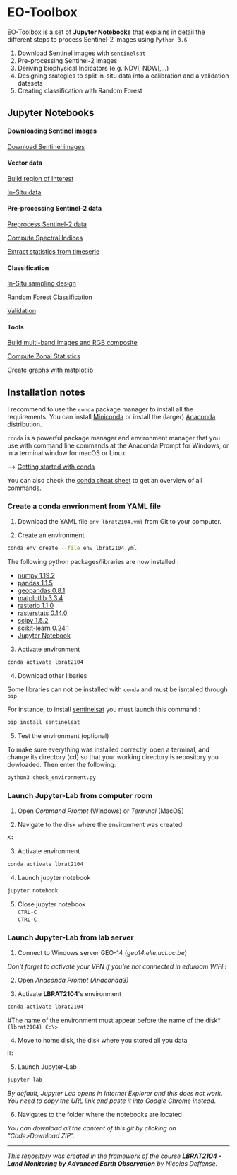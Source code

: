 # EO-Toolbox

EO-Toolbox is a set of **Jupyter Notebooks** that explains in detail the different steps to process Sentinel-2 images using `Python 3.6`

1. Download Sentinel images with `sentinelsat`
1. Pre-processing Sentinel-2 images
3. Deriving biophysical Indicators (e.g. NDVI, NDWI,...)
4. Designing srategies to split in-situ data into a calibration and a validation datasets
5. Creating classification with Random Forest


## Jupyter Notebooks

#### Downloading Sentinel images

[Download Sentinel images](https://nicolasdeffense.github.io/eo-toolbox/notebooks/download_images.html)


#### Vector data

[Build region of Interest](https://nicolasdeffense.github.io/eo-toolbox/notebooks/region_of_interest.html)

[In-Situ data](https://nicolasdeffense.github.io/eo-toolbox/notebooks/in_situ.html)


#### Pre-processing Sentinel-2 data

[Preprocess Sentinel-2 data](https://nicolasdeffense.github.io/eo-toolbox/notebooks/sentinel_2_prepro.html)

[Compute Spectral Indices](https://nicolasdeffense.github.io/eo-toolbox/notebooks/spectral_indices.html)

[Extract statistics from timeserie](https://nicolasdeffense.github.io/eo-toolbox/notebooks/extract_stats_timeserie.html)


#### Classification

[In-Situ sampling design](https://nicolasdeffense.github.io/eo-toolbox/notebooks/in_situ_sampling_design.html)

[Random Forest Classification](https://nicolasdeffense.github.io/eo-toolbox/notebooks/random_forest_classification.html)

[Validation](https://nicolasdeffense.github.io/eo-toolbox/notebooks/validation.html)


#### Tools

[Build multi-band images and RGB composite](https://nicolasdeffense.github.io/eo-toolbox/notebooks/multiband_raster.html)

[Compute Zonal Statistics](https://nicolasdeffense.github.io/eo-toolbox/notebooks/zonal_stats.html)

[Create graphs with matplotlib](https://nicolasdeffense.github.io/eo-toolbox/notebooks/graphics.html)


## Installation notes

I recommend to use the `conda` package manager to install all the requirements. You can install [Miniconda](https://docs.conda.io/en/latest/miniconda.html) or install the (larger) [Anaconda](https://www.anaconda.com/products/individual) distribution.

`conda` is a powerful package manager and environment manager that you use with command line commands at the Anaconda Prompt for Windows, or in a terminal window for macOS or Linux.

--> [Getting started with conda](https://conda.io/projects/conda/en/latest/user-guide/getting-started.html)

You can also check the [conda cheat sheet](cheat_sheets/conda_cheat_sheet.pdf) to get an overview of all commands.

### Create a conda envrionment from YAML file

1. Download the YAML file `env_lbrat2104.yml` from Git to your computer.

2. Create an environment
```sh
conda env create --file env_lbrat2104.yml
```

The following python packages/libraries are now installed :
- [numpy 1.19.2](https://numpy.org)
- [pandas 1.1.5](https://pandas.pydata.org)
- [geopandas 0.8.1](https://geopandas.org/)
- [matplotlib 3.3.4](https://matplotlib.org)
- [rasterio 1.1.0](https://rasterio.readthedocs.io/en/latest/intro.html)
- [rasterstats 0.14.0](https://pythonhosted.org/rasterstats/)
- [scipy 1.5.2](https://www.scipy.org/about.html)
- [scikit-learn 0.24.1](https://scikit-learn.org/stable/)
- [Jupyter Notebook](http://jupyter.org)


3. Activate environment
```sh
conda activate lbrat2104
```

4. Download other libaries

Some libraries can not be installed with `conda` and must be isntalled through `pip`

For instance, to install [sentinelsat](https://sentinelsat.readthedocs.io/en/stable/index.html) you must launch this command :

```sh
pip install sentinelsat
```

5. Test the environment (optional)

To make sure everything was installed correctly, open a terminal, and change its directory (cd) so that your working directory is repository you dowloaded. Then enter the following:
```sh
python3 check_environment.py
```


### Launch Jupyter-Lab from computer room

1. Open *Command Prompt* (Windows) or *Terminal* (MacOS)

2. Navigate to the disk where the environment was created
```sh
X:
```

3. Activate environment
```sh
conda activate lbrat2104
```

4. Launch jupyter notebook
```sh
jupyter notebook
```

5. Close jupyter notebook  
`CTRL-C`  
`CTRL-C`  

### Launch Jupyter-Lab from lab server

1. Connect to Windows server GEO-14 (*geo14.elie.ucl.ac.be*)

*Don't forget to activate your VPN if you're not connected in eduroam WIFI !*

2. Open *Anaconda Prompt (Anaconda3)*

3. Activate **LBRAT2104**'s environment
```sh
conda activate lbrat2104
```
#The name of the environment must appear before the name of the disk*  
`(lbrat2104) C:\>`

4. Move to home disk, the disk where you stored all you data
```sh
H:
```

5. Launch Jupyter-Lab
```sh
jupyter lab
```
*By default, Jupyter Lab opens in Internet Explorer and this does not work. You need to copy the URL link and paste it into Google Chrome instead.*

6. Navigates to the folder where the notebooks are located

*You can download all the content of this git by clicking on "Code>Download ZIP".*


***

*This repository was created in the framework of the course **LBRAT2104 - Land Monitoring by Advanced Earth Observation** by Nicolas Deffense.*